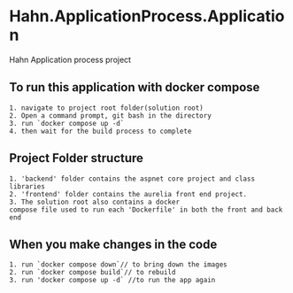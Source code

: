 # Hahn.ApplicationProcess.Application
Hahn Application process project

## To run this application with docker compose

    1. navigate to project root folder(solution root)
    2. Open a command prompt, git bash in the directory
    3. run `docker compose up -d`
    4. then wait for the build process to complete

## Project Folder structure
    1. 'backend' folder contains the aspnet core project and class libraries
    2. 'frontend' folder contains the aurelia front end project.
    3. The solution root also contains a docker 
    compose file used to run each 'Dockerfile' in both the front and back end

## When you make changes in the code
    1. run `docker compose down`// to bring down the images
    2. run `docker compose build`// to rebuild
    3. run 'docker compose up -d` //to run the app again
